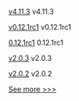 
[v4.11.3](https://github.com/hyperledger/web3j/releases/tag/v4.11.3) v4.11.3

[v0.12.1rc1](https://github.com/hyperledger/aries-acapy-docs/releases/tag/v0.12.1rc1) v0.12.1rc1

[0.12.1rc1](https://github.com/hyperledger/aries-cloudagent-python/releases/tag/0.12.1rc1) 0.12.1rc1

[v2.0.3](https://github.com/hyperledger/indy-shared-gha/releases/tag/v2.0.3) v2.0.3

[v2.0.2](https://github.com/hyperledger/indy-shared-gha/releases/tag/v2.0.2) v2.0.2


[See more >>>](https://start-here.hyperledger.org/releases)
